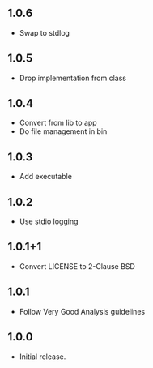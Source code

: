 ## 1.0.6

* Swap to stdlog

## 1.0.5

* Drop implementation from class

## 1.0.4

* Convert from lib to app
* Do file management in bin

## 1.0.3

* Add executable

## 1.0.2

* Use stdio logging

## 1.0.1+1

* Convert LICENSE to 2-Clause BSD

## 1.0.1

* Follow Very Good Analysis guidelines

## 1.0.0

* Initial release.
